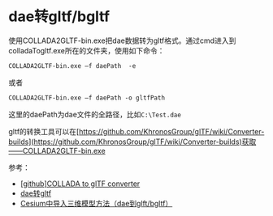 # dae转gltf/bgltf

使用COLLADA2GLTF-bin.exe把dae数据转为gltf格式。通过cmd进入到colladaTogltf.exe所在的文件夹，使用如下命令：

``` bash
COLLADA2GLTF-bin.exe –f daePath  -e
```
或者
``` bash
COLLADA2GLTF-bin.exe –f daePath -o gltfPath
```
这里的daePath为dae文件的全路径，比如`C:\Test.dae`

gltf的转换工具可以在[https://github.com/KhronosGroup/glTF/wiki/Converter-builds](https://github.com/KhronosGroup/glTF/wiki/Converter-builds)获取——COLLADA2GLTF-bin.exe


参考：

- [[github]COLLADA to glTF converter](https://github.com/KhronosGroup/COLLADA2GLTF)
- [dae转gltf](https://blog.csdn.net/black2Girl/article/details/87718559)
- [Cesium中导入三维模型方法（dae到glft/bgltf）](https://blog.csdn.net/l491453302/article/details/46766909)
